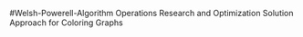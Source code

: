 #Welsh-Powerell-Algorithm
Operations Research and Optimization
Solution Approach for Coloring Graphs
